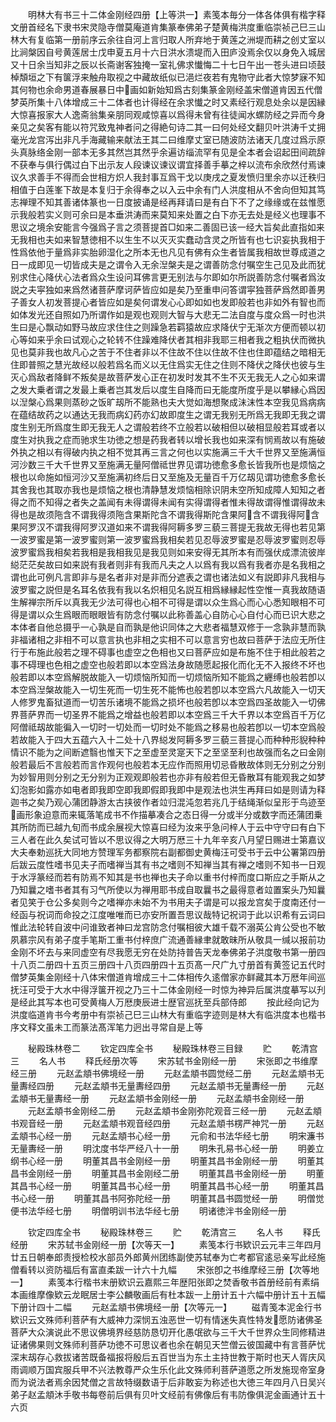 <!-- { "loadSidebar": true } -->
　　明林大有书三十二体金刚经四册【上等洪一】素笺本毎分一体各体俱有楷字释文册首经名下隶书宋灵隐寺僧莫庵道肯集篆奉佛弟子楚黄梅洪度重临崇祯己巳三山林大有复临第一册前序云余往自河上言归取人所弃地于黄莲之洲堤而耕之创丈室以比涧槃因自号黄莲居士戊申夏五月十六日洪水溃堤而入田庐没焉余仅以身免入城居又十日余当知非之辰以长斋谢客独掩一室礼佛求懴悔二十七日午出一苍头进曰顷鼓棹頽垣之下有箧浮来触舟取视之中藏故纸似已浥烂夜若有鬼物守此者大惊梦寐不知其何物也余命男道春展暴日中画如新始知爲古刻集篆金刚经盖宋僧道肯因五代僧梦英所集十八体增成三十二体者也计得经在余求懴之时又素经行观息处余以是因縁大惊喜报家大人逸斋翁集亲朋同观咸惊喜以爲得未曾有往徒闻水螺防经之异而今身亲见之矣客有能以符咒致鬼神者问之得絶句诗二其一曰何处经文翻贝叶洪涛千丈拥毫光龙宫泻出非凡手海藏输来献法王其二曰维摩丈室已随波防法诸天几度过爲示原头真脉络金刚一部本无多其然岂其然乎余遍访缁流罕有见是全本者会诏起田间疏辞不获奉与俱行偶过白下出示友人段谏议谏议谓宜择善手摹之梓以流布余欣然付焉谏议久求善手不得而会世相方炽人我封事互爲干戈以庚戌之夏发愤归里余亦以迁秩归相值于白莲峯下故是本复归于余得奉之以入云中余有门人洪度相从不舍向但知其笃志禅理不知其善诸体篆也一日度披诵是经再拜请曰是有白下不了之缘缘或在兹惟愿示我般若实义则可余曰是本垂洪涛而来莫知来处置之白下亦无去处是经义也理事不思议之境余安能言今强爲子言之须菩提首□如来二善固已该一经大旨矣此直指如来无我相也夫如来智慧徳相不以生生不以灭灭实蠢动含灵之所皆有也七识妄执我相于性爲依他于量爲非实胎卵湿化之所本无也凡见有佛有众生者皆属我相故世尊成道之日一成即见一切皆成夫是之谓令入无余湼槃夫是之谓善防念付嘱空生己见及此而犹别求住心降伏心法者爲众生设问耳佛言更无别法与尔即如尔所説善防念付嘱者爲汝説之夫寜独如来爲然诸菩萨摩诃萨皆应如是矣乃至重申问答谓寜独菩萨爲然即善男子善女人初发菩提心者皆应如是矣何谓发心心即如如也发即般若也非如外有智也而如体发光还自照如乃所谓作如是观也观则大智与大悲无二法自度与度众爲一时也洪生曰是心飘动如野马故应求住住之则躁急若羁猿故应求降伏宁无渐次方便而顿以初心等如来乎余曰试观心之轮转不住躁难降伏者其相非我耶三相者我之粗执伏而微执见也莫非我也故凡心之苦于不住者非以不住故不住以住故不住也住即蕴结之暗相无住即普照之慧光故经以般若爲名而义以无住爲实无住之住则不降伏之降伏也彼与生灭心爲敌者降鲜不叛矣是故菩萨发心正在初发时发其不生不灭无我无人之心如来谓之发大乗者谓之发最上乗者岂其发后以度生自降而曰无能度所度乎是以攀縁心爲因以湼槃心爲果则蒸砂之饭旷刼所不能熟也夫大觉如海想聚成沬沫性本空我见爲病病在蕴结故药之以通达无我而病幻药亦幻故即度生之谓无我别无所爲无我即无我之谓度生别无所爲度生即无我无人之谓般若终不立般若以破相但以破相显般若耳或者以度生对执我之症而驰求生功徳之想是药我者转以增长我也如来深有悯焉故以有施破外执之相以有得破内执之相不觉其再三言之何也以实施满三千大千世界又至施满恒河沙数三千大千世界又至施满无量阿僧祗世界见谓功徳愈多愈长皆我所也是烦恼之根也以命施如恒河沙又至施满初终后日又至施及无量百千万亿刼见谓功徳愈多愈长其舍我也其取亦我也是烦恼之根也清静慧发烦恼相除识阴未空所知成障人知知之者得之而不知得之者失之盖闻有未得谓得未闻有实得谓得者惟未得故谓得惟谓得故未得也是故须陁含不谓我得须陁含果斯陀含不谓我得斯陀含果阿含不谓我得阿含果阿罗汉不谓我得阿罗汉道如来不谓我得阿耨多罗三藐三菩提无我故无得也若见第一波罗蜜是第一波罗蜜则第一波罗蜜爲我相矣若见忍辱波罗蜜是忍辱波罗蜜则忍辱波罗蜜爲我相矣若我相是我相我见是我见则如来安得无其所本有而强伏成漂流彼岸縂茫茫矣故曰如来説有我者则非有我而凡夫之人以爲有我以爲有我者亦是名我相之谓也此可例凡言即非与是名者非对是非而分遮表之谓也诸法如义有説即非凡我相与波罗蜜之説但是名耳名依我有我以名炽相见名説互相爲縁縁起性空惟一真我故随语生解禅宗所斥以真我无少法可得也心相不可得是谓以众生爲心而心心悉知眼相不可得是谓以众生爲眼而眼眼皆有防念付嘱以此称善盖心自防心心自付心而已识大悲之本体者自他总摄乎一心孰是自而孰是他识同体之大悲者福慧双修于一念孰非慧而孰非福诸相之非相不可以意言执也非相之实相不可以意言穷也故曰菩萨于法应无所住行于布施此般若之理不碍事也虚空之色相也又曰菩萨应如是布施不住于相此般若之事不碍理也色相之虚空也般若即以本空爲法身故随愿起报化而化无不入报终不坏也般若即以本空爲解脱故能入一切烦恼所知而一切烦恼所知不能爲之纒缚也般若卽以本空爲湼槃故能入一切生死而一切生死不能怖也般若卽以本空爲六凡故能入一切天人修罗鬼畜狱道而一切苦乐诸境不能爲之损坏也般若卽以本空爲四圣故能入一切佛界菩萨界而一切圣界不能爲之增益也般若即以本空爲三千大千界以本空爲百千万亿阿僧祗刼故能徧入一切时一切处而一切时处不能爲之移易也般若卽以一切本空爲般若故能入于四大五蕴六入十二处十八界縂发阿耨多罗三藐三菩提心而种种形貎种种情识不能为之间断遮翳也惟天下之至虚至灵寔天下之至坚至利也故强而名之曰金刚般若最后不言般若而言作观何也般若本无应作而照用切忌昏散故体则无分别之分别为妙智用则分别之无分别为正观观即般若也亦非有般若但无昏散耳有能观我之如梦幻泡影如露亦如电者即我即空即我即假即我即中是观法也洪生再拜曰如是则请为释迦书之矣乃观心蒲团静游太古挟彼作者竝归混沌忽若兆几于结绳渐似呈形于鸟迹至画形象迫意而来辄落笔成书不作描摹凑合之态日得一分或半分或数字而还蒲团乗其所防而已越九旬而书成余展视大惊喜曰经为汝来乎急问梓人于云中守守曰有白下三人者在此久矣试可皆以不思议得之大明万厯三十九年辛亥八月望日赐进士第嘉议大夫奉勅巡抚大同地方赞理军务都察院右副都御史黄梅汪可受书于云中公署第四册后跋云度性嗜书见夫子而嗜禅当其有书之嗜则不知禅当其有禅之嗜则不知书一日观于水浮篆经而若有防焉不知其是书也禅也夫子命以重书付梓而度口斯应之手斯从之乃知曩之嗜书者其有习气所使以为禅用耶书成自取曩书之最得意者竝置案头乃知曩者见笑于仓公多矣则今之嗜禅亦未始不为书用夫子谓是可以报龙宫矣于度南还付一经函与祝词而命投之江度唯唯而已亦安所置吾思议哉特记祝词于此以识希有云词曰惟此法轮转自波中问谁致者神曰龙宫防念付嘱相彼大雄千载不溺英公肯公受也不敏夙慕宗风有弟子度手笔斯工重书付梓庶广流通善縁聿就敢昧所从敬具一缄以报前功金刚不坏去与来同虚空有尽我愿无穷在处防持普告天龙奉佛弟子洪度敬书第一册四十八页二册四十五页三册四十八页四册四十五页髙一尺广九寸册首有黄签记五代时僧梦英集金刚经十八体宋僧道肯增成三十二体相传久逺僧家亦鲜藏其本万厯年间巡抚汪可受于大水中得浮箧开视之乃三十二体金刚经一时惊为神异后属洪度摹写以刋是经此其写本也可受黄梅人万厯庚辰进士歴官巡抚至兵部侍郎
　　按此经向记为洪度临道肯书今考册中有崇祯己巳三山林大有重临字迹则是林大有临洪度本也楷书序文释文虽未工而篆法髙浑笔力迥出寻常自是上等













　　秘殿珠林卷二
　　钦定四库全书
　　秘殿珠林卷三目録
　　贮
　　乾清宫三
　　名人书
　　释氏经册次等
　　宋苏轼书金刚经一册
　　宋张即之书维摩经三册
　　元赵孟頫书佛境经一册
　　元赵孟頫书圆觉经二册
　　元赵孟頫书无量夀经四册
　　元赵孟頫书无量夀经四册
　　元赵孟頫书无量夀经一册
　　元赵孟頫书无量夀经一册
　　元赵孟頫书金刚经一册
　　元赵孟頫书金刚经一册
　　元赵孟頫书金刚经二册
　　元赵孟頫书金刚弥陀观音三经一册
　　元赵孟頫书观音经一册
　　元赵孟頫书观音经四册
　　元赵孟頫书楞严神咒一册
　　元赵孟頫书心经一册
　　元赵孟頫书心经一册
　　元俞和书法华经七册
　　明宋濂书无量夀经一册
　　明沈度书华严经八十一册
　　明朱孔易书心经一册
　　明姜立纲书心经一册
　　明董其昌书金刚经一册
　　明董其昌书金刚经一册
　　明董其昌书金刚经一册
　　明董其昌书金刚经二册
　　明董其昌书金刚经一册
　　明董其昌书心经一册
　　明董其昌书心经一册
　　明董其昌书心经一册
　　明董其昌书心经一册
　　明董其昌书阿弥陀经一册
　　明董其昌书圆觉经一册
　　明僧觉便书法华经七册
　　明僧明训书法华经七册
　　明诸徳泮书金刚经一册






　　钦定四库全书
　　秘殿珠林卷三
　　贮
　　乾清宫三
　　名人书
　　释氏经册
　　宋苏轼书金刚经一册【次等天一】
　　素笺本行书欵识云元丰三年四月廿五日朝奉郎责授检校水部员外郎黄州团练副使苏轼奉为亡考都官逺忌亲写此经施僧看转以资防福后有富直柔跋一计六十九幅
　　宋张卽之书维摩经三册【次等地一】
　　素笺本行楷书末册欵识云嘉熙三年歴阳张即之焚香敬书首册经前有素绢本画维摩像欵云龙眠居士李公麟敬画后有杜本跋一上册计五十六幅中册计五十五幅下册计四十二幅
　　元赵孟頫书佛境经一册【次等元一】
　　磁青笺本泥金行书欵识云文殊师利菩萨有大威神力深悯五浊恶世一切有情迷失真性特发愿防诸佛圣菩萨大众演说此不思议佛境界经慈防恳切开化愚氓欲与三千大千世界众生同修精进证诸佛果则文殊师利菩萨功徳不可思议者也余在朝见天竺僧云彼国藏中有言菩萨忧深末刼存心救拔诸苦既备福报将殷后五百世当为东土主持世教于斯时也天人胥庆风雨调顺万国宾服兵甲不兴法教尊严众生乐化此文殊师利菩萨道愿之所发施现帝室身而为说法者焉余因梵僧之言故特缀数语于后非敢妄为称述也大徳三年四月八日吴兴弟子赵孟頫沐手敬书每卷前后俱有贝叶文经前有佛像后有韦防像俱泥金画通计五十六页
